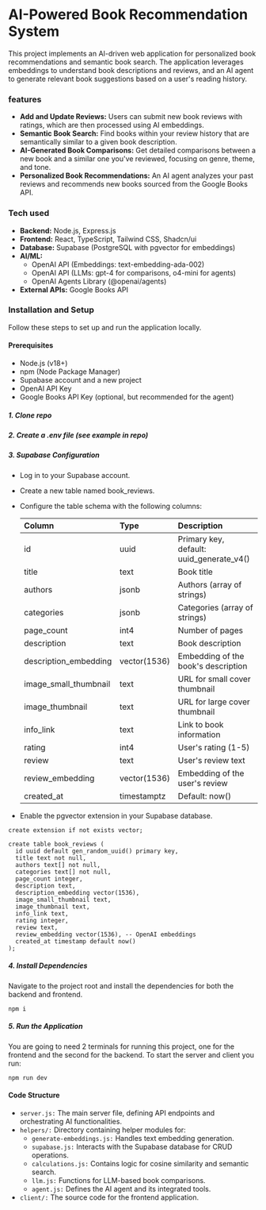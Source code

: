 # AI-Powered Book Recommendation System

This project implements an AI-driven web application for personalized book recommendations and semantic book search. The application leverages embeddings to understand book descriptions and reviews, and an AI agent to generate relevant book suggestions based on a user's reading history.

### features

- **Add and Update Reviews:** Users can submit new book reviews with ratings, which are then processed using AI embeddings.
- **Semantic Book Search:** Find books within your review history that are semantically similar to a given book description.
- **AI-Generated Book Comparisons:** Get detailed comparisons between a new book and a similar one you've reviewed, focusing on genre, theme, and tone.
- **Personalized Book Recommendations:** An AI agent analyzes your past reviews and recommends new books sourced from the Google Books API.

### Tech used

- **Backend:** Node.js, Express.js
- **Frontend:** React, TypeScript, Tailwind CSS, Shadcn/ui
- **Database:** Supabase (PostgreSQL with pgvector for embeddings)
- **AI/ML:**
  - OpenAI API (Embeddings: text-embedding-ada-002)
  - OpenAI API (LLMs: gpt-4 for comparisons, o4-mini for agents)
  - OpenAI Agents Library (@openai/agents)
- **External APIs:** Google Books API

### Installation and Setup

Follow these steps to set up and run the application locally.

#### Prerequisites

- Node.js (v18+)
- npm (Node Package Manager)
- Supabase account and a new project
- OpenAI API Key
- Google Books API Key (optional, but recommended for the agent)

##### 1. Clone repo

##### 2. Create a .env file _(see example in repo)_

##### 3. Supabase Configuration

- Log in to your Supabase account.

- Create a new table named book_reviews.

- Configure the table schema with the following columns:

  | Column                | Type         | Description                              |
  | :-------------------- | :----------- | :--------------------------------------- |
  | id                    | uuid         | Primary key, default: uuid_generate_v4() |
  | title                 | text         | Book title                               |
  | authors               | jsonb        | Authors (array of strings)               |
  | categories            | jsonb        | Categories (array of strings)            |
  | page_count            | int4         | Number of pages                          |
  | description           | text         | Book description                         |
  | description_embedding | vector(1536) | Embedding of the book's description      |
  | image_small_thumbnail | text         | URL for small cover thumbnail            |
  | image_thumbnail       | text         | URL for large cover thumbnail            |
  | info_link             | text         | Link to book information                 |
  | rating                | int4         | User's rating (1-5)                      |
  | review                | text         | User's review text                       |
  | review_embedding      | vector(1536) | Embedding of the user's review           |
  | created_at            | timestamptz  | Default: now()                           |

- Enable the pgvector extension in your Supabase database.

```
create extension if not exists vector;

create table book_reviews (
  id uuid default gen_random_uuid() primary key,
  title text not null,
  authors text[] not null,
  categories text[] not null,
  page_count integer,
  description text,
  description_embedding vector(1536),
  image_small_thumbnail text,
  image_thumbnail text,
  info_link text,
  rating integer,
  review text,
  review_embedding vector(1536), -- OpenAI embeddings
  created_at timestamp default now()
);
```

##### 4. Install Dependencies

Navigate to the project root and install the dependencies for both the backend and frontend.

```
npm i
```

##### 5. Run the Application

You are going to need 2 terminals for running this project, one for the frontend and the second for the backend.
To start the server and client you run:

```
npm run dev
```

#### Code Structure

- `server.js:` The main server file, defining API endpoints and orchestrating AI functionalities.
- `helpers/:` Directory containing helper modules for:
  - `generate-embeddings.js:` Handles text embedding generation.
  - `supabase.js:` Interacts with the Supabase database for CRUD operations.
  - `calculations.js:` Contains logic for cosine similarity and semantic search.
  - `llm.js:` Functions for LLM-based book comparisons.
  - `agent.js:` Defines the AI agent and its integrated tools.
- `client/:` The source code for the frontend application.
